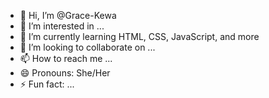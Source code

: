- 👋 Hi, I’m @Grace-Kewa
- 👀 I’m interested in ...
- 🌱 I’m currently learning HTML, CSS, JavaScript, and more
- 💞️ I’m looking to collaborate on ...
- 📫 How to reach me ...
- 😄 Pronouns: She/Her
- ⚡ Fun fact: ...

<!---
Grace-Kewa/Grace-Kewa is a ✨ special ✨ repository because its `README.md` (this file) appears on your GitHub profile.
You can click the Preview link to take a look at your changes.
--->
